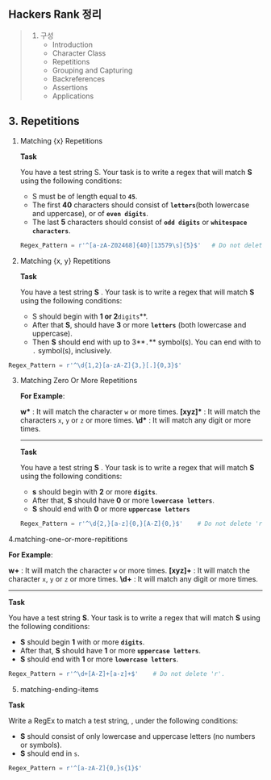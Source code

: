 ## Hackers Rank 정리

> 1. 구성
>    - Introduction
>    - Character Class
>    - Repetitions
>    - Grouping and Capturing
>    - Backreferences
>    - Assertions
>    - Applications

## 3. Repetitions

1. Matching {x} Repetitions

   **Task**

   You have a test string S.
   Your task is to write a regex that will match **S** using the following conditions:

   - S must be of length equal to **`45`**.
   - The first **40** characters should consist of **`letters`**(both lowercase and uppercase), or of **`even digits`**.
   - The last **5** characters should consist of **`odd digits`** or **`whitespace characters`**.

   ```python
   Regex_Pattern = r'^[a-zA-Z02468]{40}[13579\s]{5}$'	# Do not delete 'r'.
   ```

2. Matching {x, y} Repetitions

   **Task**

   You have a test string **S** .
   Your task is to write a regex that will match **S** using the following conditions:

   -  S should begin with  **1 or  2**`digits`**.
   - After that **S**, should have **3** or more **`letters`** (both lowercase and uppercase).
   - Then **S** should end with up to 3**`.`** symbol(s). You can end with to `.` symbol(s), inclusively.

```python
Regex_Pattern = r'^\d{1,2}[a-zA-Z]{3,}[.]{0,3}$'
```





3. Matching Zero Or More Repetitions

   

   **For Example**:

   **w\*** : It will match the character `w` or more times.
   **[xyz]\*** : It will match the characters `x`, `y` or `z` or more times.
   **\d\*** : It will match any digit or more times.

   ------

   **Task**

   You have a test string **S** .
   Your task is to write a regex that will match **S** using the following conditions:

   -  **s** should begin with **2** or more **`digits`**.
   - After that, **S** should have **0** or more **`lowercase letters`**.
   -  **S** should end with **0** or more **`uppercase letters`**

   ```python
   Regex_Pattern = r'^\d{2,}[a-z]{0,}[A-Z]{0,}$'	# Do not delete 'r'.
   ```

4.matching-one-or-more-repititions

**For Example**:

**w+** : It will match the character `w` or more times.
**[xyz]+** : It will match the character `x`, `y` or `z` or more times.
**\d+** : It will match any digit or more times.

------

**Task**

You have a test string **S**.
Your task is to write a regex that will match **S** using the following conditions:

-  **S** should begin **1** with or more **`digits`**.
- After that, **S** should have **1** or more **`uppercase letters`**.
-  **S** should end with **1** or more **`lowercase letters`**.

```python
Regex_Pattern = r'^\d+[A-Z]+[a-z]+$'	# Do not delete 'r'.
```





5. matching-ending-items

**Task**

Write a RegEx to match a test string, , under the following conditions:

-  **S** should consist of only lowercase and uppercase letters (no numbers or symbols).
-  **S** should end in `s`.

```python
Regex_Pattern = r'^[a-zA-Z]{0,}s{1}$'
```

